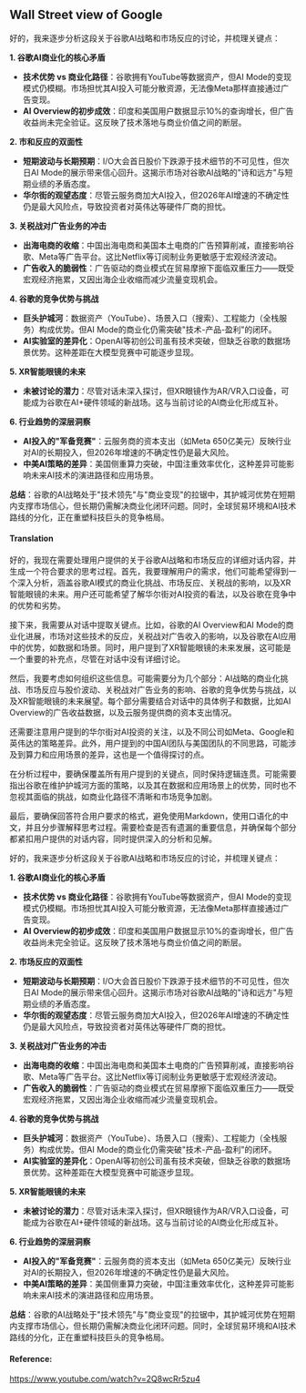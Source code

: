 ## Wall Street view of Google

<think>
</think>

好的，我来逐步分析这段关于谷歌AI战略和市场反应的讨论，并梳理关键点：

**1. 谷歌AI商业化的核心矛盾**
- **技术优势 vs 商业化路径**：谷歌拥有YouTube等数据资产，但AI Mode的变现模式仍模糊。市场担忧其AI投入可能分散资源，无法像Meta那样直接通过广告变现。
- **AI Overview的初步成效**：印度和美国用户数据显示10%的查询增长，但广告收益尚未完全验证。这反映了技术落地与商业价值之间的断层。

**2. 市和反应的双面性**
- **短期波动与长期预期**：I/O大会首日股价下跌源于技术细节的不可见性，但次日AI Mode的展示带来信心回升。这揭示市场对谷歌AI战略的"诗和远方"与短期业绩的矛盾态度。
- **华尔街的观望态度**：尽管云服务商加大AI投入，但2026年AI增速的不确定性仍是最大风险点，导致投资者对英伟达等硬件厂商的担忧。

**3. 关税战对广告业务的冲击**
- **出海电商的收缩**：中国出海电商和美国本土电商的广告预算削减，直接影响谷歌、Meta等广告平台。这比Netflix等订阅制业务更敏感于宏观经济波动。
- **广告收入的脆弱性**：广告驱动的商业模式在贸易摩擦下面临双重压力——既受宏观经济拖累，又因出海企业收缩而减少流量变现机会。

**4. 谷歌的竞争优势与挑战**
- **巨头护城河**：数据资产（YouTube）、场景入口（搜索）、工程能力（全栈服务）构成优势。但AI Mode的商业化仍需突破"技术-产品-盈利"的闭环。
- **AI实验室的差异化**：OpenAI等初创公司虽有技术突破，但缺乏谷歌的数据场景优势。这种差距在大模型竞赛中可能逐步显现。

**5. XR智能眼镜的未来**
- **未被讨论的潜力**：尽管对话未深入探讨，但XR眼镜作为AR/VR入口设备，可能成为谷歌在AI+硬件领域的新战场。这与当前讨论的AI商业化形成互补。

**6. 行业趋势的深层洞察**
- **AI投入的"军备竞赛"**：云服务商的资本支出（如Meta 650亿美元）反映行业对AI的长期投入，但2026年增速的不确定性仍是最大风险。
- **中美AI策略的差异**：美国侧重算力突破，中国注重效率优化，这种差异可能影响未来AI技术的演进路径和应用场景。

**总结**：谷歌的AI战略处于"技术领先"与"商业变现"的拉锯中，其护城河优势在短期内支撑市场信心，但长期仍需解决商业化闭环问题。同时，全球贸易环境和AI技术路线的分化，正在重塑科技巨头的竞争格局。

#### Translation 

<think>
好的，我现在需要处理用户提供的关于谷歌AI战略和市场反应的详细对话内容，并生成一个符合要求的思考过程。首先，我要理解用户的需求，他们可能希望得到一个深入分析，涵盖谷歌AI模式的商业化挑战、市场反应、关税战的影响，以及XR智能眼镜的未来。用户还可能希望了解华尔街对AI投资的看法，以及谷歌在竞争中的优势和劣势。

接下来，我需要从对话中提取关键点。比如，谷歌的AI Overview和AI Mode的商业化进展，市场对这些技术的反应，关税战对广告收入的影响，以及谷歌在AI应用中的优势，如数据和场景。同时，用户提到了XR智能眼镜的未来发展，这可能是一个重要的补充点，尽管在对话中没有详细讨论。

然后，我要考虑如何组织这些信息。可能需要分为几个部分：AI战略的商业化挑战、市场反应与股价波动、关税战对广告业务的影响、谷歌的竞争优势与挑战，以及XR智能眼镜的未来展望。每个部分需要结合对话中的具体例子和数据，比如AI Overview的广告收益数据，以及云服务提供商的资本支出情况。

还需要注意用户提到的华尔街对AI投资的关注，以及不同公司如Meta、Google和英伟达的策略差异。此外，用户提到的中国AI团队与美国团队的不同思路，可能涉及到算力和应用场景的差异，这也是一个值得探讨的点。

在分析过程中，要确保覆盖所有用户提到的关键点，同时保持逻辑连贯。可能需要指出谷歌在维护护城河方面的策略，以及其在数据和应用场景上的优势，同时也不忽视其面临的挑战，如商业化路径不清晰和市场竞争加剧。

最后，要确保回答符合用户要求的格式，避免使用Markdown，使用口语化的中文，并且分步骤解释思考过程。需要检查是否有遗漏的重要信息，并确保每个部分都紧扣用户提供的对话内容，同时提供深入的分析和见解。
</think>

好的，我来逐步分析这段关于谷歌AI战略和市场反应的讨论，并梳理关键点：

**1. 谷歌AI商业化的核心矛盾**
- **技术优势 vs 商业化路径**：谷歌拥有YouTube等数据资产，但AI Mode的变现模式仍模糊。市场担忧其AI投入可能分散资源，无法像Meta那样直接通过广告变现。
- **AI Overview的初步成效**：印度和美国用户数据显示10%的查询增长，但广告收益尚未完全验证。这反映了技术落地与商业价值之间的断层。

**2. 市场反应的双面性**
- **短期波动与长期预期**：I/O大会首日股价下跌源于技术细节的不可见性，但次日AI Mode的展示带来信心回升。这揭示市场对谷歌AI战略的"诗和远方"与短期业绩的矛盾态度。
- **华尔街的观望态度**：尽管云服务商加大AI投入，但2026年AI增速的不确定性仍是最大风险点，导致投资者对英伟达等硬件厂商的担忧。

**3. 关税战对广告业务的冲击**
- **出海电商的收缩**：中国出海电商和美国本土电商的广告预算削减，直接影响谷歌、Meta等广告平台。这比Netflix等订阅制业务更敏感于宏观经济波动。
- **广告收入的脆弱性**：广告驱动的商业模式在贸易摩擦下面临双重压力——既受宏观经济拖累，又因出海企业收缩而减少流量变现机会。

**4. 谷歌的竞争优势与挑战**
- **巨头护城河**：数据资产（YouTube）、场景入口（搜索）、工程能力（全栈服务）构成优势。但AI Mode的商业化仍需突破"技术-产品-盈利"的闭环。
- **AI实验室的差异化**：OpenAI等初创公司虽有技术突破，但缺乏谷歌的数据场景优势。这种差距在大模型竞赛中可能逐步显现。

**5. XR智能眼镜的未来**
- **未被讨论的潜力**：尽管对话未深入探讨，但XR眼镜作为AR/VR入口设备，可能成为谷歌在AI+硬件领域的新战场。这与当前讨论的AI商业化形成互补。

**6. 行业趋势的深层洞察**
- **AI投入的"军备竞赛"**：云服务商的资本支出（如Meta 650亿美元）反映行业对AI的长期投入，但2026年增速的不确定性仍是最大风险。
- **中美AI策略的差异**：美国侧重算力突破，中国注重效率优化，这种差异可能影响未来AI技术的演进路径和应用场景。

**总结**：谷歌的AI战略处于"技术领先"与"商业变现"的拉锯中，其护城河优势在短期内支撑市场信心，但长期仍需解决商业化闭环问题。同时，全球贸易环境和AI技术路线的分化，正在重塑科技巨头的竞争格局。

#### Reference: 

https://www.youtube.com/watch?v=2Q8wcRr5zu4